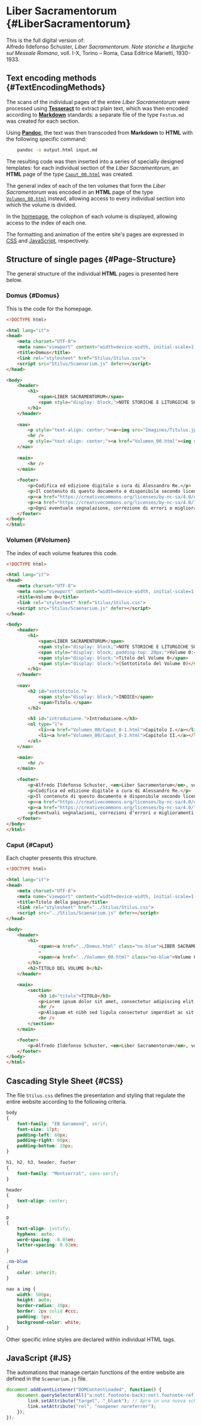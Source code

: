 # Liber Sacramentorum {#LiberSacramentorum}

This is the full digital version of:  
Alfredo Ildefonso Schuster, *Liber Sacramentorum. Note storiche e liturgiche sul Messale Romano*, voll. I-X, Torino – Roma, Casa Editrice Marietti, 1930-1933.

## Text encoding methods {#TextEncodingMethods}

The scans of the individual pages of the entire *Liber Sacramentorum* were processed using [**Tesseract**](https://tesseract-ocr.github.io/) to extract plain text, which was then encoded according to [**Markdown**](https://www.markdownguide.org/getting-started/) standards: a separate file of the type `Festum.md` was created for each section.

Using [**Pandoc**](https://pandoc.org/), the text was then transcoded from **Markdown** to **HTML** with the following specific command:

```sh
    pandoc -o output.html input.md
```

The resulting code was then inserted into a series of specially designed templates: for each individual section of the *Liber Sacramentorum*, an **HTML** page of the type [`Caput_00.html`](#Caput) was created.  

The general index of each of the ten volumes that form the *Liber Sacramentorum* was encoded in an **HTML** page of the type [`Volumen_00.html`](#Volumen) instead, allowing access to every individual section into which the volume is divided.

In the [homepage](#Domus), the colophon of each volume is displayed, allowing access to the index of each one.

The formatting and animation of the entire site's pages are expressed in [CSS](#CSS) and [JavaScript](#JS), respectively.

## Structure of single pages {#Page-Structure}

The general structure of the individual **HTML** pages is presented here below.

### Domus {#Domus}

This is the code for the homepage.

```html
<!DOCTYPE html>

<html lang="it">
<head>
    <meta charset="UTF-8">
    <meta name="viewport" content="width=device-width, initial-scale=1.0">
    <title>Domus</title>
    <link rel="stylesheet" href="Stilus/Stilus.css">
    <script src="Stilus/Scaenarium.js" defer></script>
</head>

<body>
    <header>
        <h1>
            <span>LIBER SACRAMENTORUM</span>
            <span style="display: block;">NOTE STORICHE E LITURGICHE SUL MESSALE ROMANO</span>
        </h1>
    </header>
    
    <nav>
        <p style="text-align: center;"><a><img src="Imagines/Titulus.jpg" alt="Titolo"></a></p>
        <hr />
        <p style="text-align: center;"><a href="Volumen_00.html"><img src="Imagines/Volumen_00.jpg" alt="Volume 0"></a></p>
    </nav>
    
    <main>
        <hr />
    </main>
    
    <footer>
        <p>Codifica ed edizione digitale a cura di Alessandro Re.</p>
        <p>Il contenuto di questo documento è disponibile secondo licenza Creative Commons 4.0 del tipo “Attribution – NonCommercial – ShareAlike 4.0 International” (CC BY-NC-SA 4.0).</p>
        <p><a href="https://creativecommons.org/licenses/by-nc-sa/4.0/deed.en">Commons Deed</a></p>
        <p><a href="https://creativecommons.org/licenses/by-nc-sa/4.0/legalcode">Legal Code</a></p>
        <p>Ogni eventuale segnalazione, correzione di errori o miglioramento dei contenuti di questo documento può essere fatta scrivendo un messaggio di posta elettronica all’indirizzo <a href="mailto:rabrelat@gmail.com" class="email">rabrelat@gmail.com</a>.</p>
    </footer>
</body>
</html>
```

### Volumen {#Volumen}

The index of each volume features this code.

```html
<!DOCTYPE html>

<html lang="it">
<head>
    <meta charset="UTF-8">
    <meta name="viewport" content="width=device-width, initial-scale=1.0">
    <title>Volume 0</title>
    <link rel="stylesheet" href="Stilus/Stilus.css">
    <script src="Stilus/Scaenarium.js" defer></script>
</head>

<body>
    <header>
        <h1>
            <span>LIBER SACRAMENTORUM</span>
            <span style="display: block;">NOTE STORICHE E LITURGICHE SUL MESSALE ROMANO</span>
            <span style="display: block; padding-top: 20px;">Volume 0:</span>
            <span style="display: block;">Titolo del Volume 0</span>
            <span style="display: block;">(Sottotitolo del Volume 0)</span>
        </h1>
    </header>
    
    <nav>
        <h2 id="sottotitolo.">
            <span style="display: block;">INDICE</span>
            <span>Titolo.</span>
        </h2>

        <h3 id="introduzione.">Introduzione.</h3>
        <ol type="1">
            <li><a href="Volumen_00/Caput_0-1.html">Capitolo I.</a></li>
            <li><a href="Volumen_00/Caput_0-2.html">Capitolo II.</a></li>
        </ol>
    </nav>

    <main>
        <hr />
    </main>
    
    <footer>
        <p>Alfredo Ildefonso Schuster, <em>Liber Sacramentorum</em>, vol. 0, Torino – Roma, Casa Editrice Marietti, 19.., pp. 000-000.</p>
        <p>Codifica ed edizione digitale a cura di Alessandro Re.</p>
        <p>Il contenuto di questo documento è disponibile secondo licenza Creative Commons 4.0 del tipo “Attribution – NonCommercial – ShareAlike 4.0 International” (CC BY-NC-SA 4.0).</p>
        <p><a href="https://creativecommons.org/licenses/by-nc-sa/4.0/deed.en">Commons Deed</a></p>
        <p><a href="https://creativecommons.org/licenses/by-nc-sa/4.0/legalcode">Legal Code</a></p>
        <p>Eventuali segnalazioni, correzioni d’errori o miglioramenti dei contenuti di questo documento possono essere inviati all’indirizzo di posta elettronica <a href="mailto:rabrelat@gmail.com" class="email">rabrelat@gmail.com</a>.</p>
    </footer>
</body>
</html>
```

### Caput {#Caput}

Each chapter presents this structure.

```html
<!DOCTYPE html>

<html lang="it">
<head>
    <meta charset="UTF-8">
    <meta name="viewport" content="width=device-width, initial-scale=1.0">
    <title>Titolo della pagina</title>
    <link rel="stylesheet" href="../Stilus/Stilus.css">
    <script src="../Stilus/Scaenarium.js" defer></script>
</head>

<body>
    <header>
        <h1>
            <span><a href="../Domus.html" class="no-blue">LIBER SACRAMENTORUM</a></span>
            —
            <span><a href="../Volumen_00.html" class="no-blue">Volume 0</a></span>
        </h1>
        <h2>TITOLO DEL VOLUME 0</h2>
    </header>

    <main>
        <section>
            <h3 id="titolo">TITOLO</h3>
            <p>Lorem ipsum dolor sit amet, consectetur adipiscing elit. Proin id odio mauris. Donec porttitor massa non quam bibendum, et dignissim lectus eleifend. Ut ultricies placerat convallis. Aenean ac dapibus neque. Aenean dapibus sem sapien, ut sollicitudin massa lacinia ut. Nunc vulputate finibus nisi id pharetra. Sed aliquet leo libero, accumsan tincidunt tortor mattis eget. Mauris eget dui a enim gravida cursus. Donec commodo tellus ante, sed laoreet erat blandit placerat. Nulla imperdiet mi sit amet lectus suscipit vestibulum. Proin hendrerit nec erat eget tempor. Fusce vel leo luctus justo ultrices semper eu quis lectus. Sed magna nisl, hendrerit in auctor ut, ultrices et elit. Nam tincidunt ac ipsum quis placerat. Aenean ultrices mattis dui sodales pharetra. Morbi convallis quam at eros tristique venenatis.</p>
            <hr />
            <p>Aliquam et nibh sed ligula consectetur imperdiet ac sit amet enim. Vivamus aliquet semper quam, sit amet convallis risus ullamcorper a. Aliquam condimentum in mi a consequat. Nullam ac tellus sed leo porttitor vestibulum. Pellentesque nec malesuada diam, vel bibendum ante. Curabitur cursus tristique tortor sit amet venenatis. In hac habitasse platea dictumst. Aliquam viverra id urna vitae bibendum. Pellentesque ut mattis quam. Maecenas et fringilla ex, quis dictum felis. Sed pulvinar nec mauris quis fringilla.</p>
            <hr />
        </section>
    </main>

    <footer>
        <p>Alfredo Ildefonso Schuster, <em>Liber Sacramentorum</em>, vol. 0, Torino – Roma, Casa Editrice Marietti, 19.., pp. 000-000.</p>
    </footer>
</body>
</html>
```

## Cascading Style Sheet {#CSS}

The file `Stilus.css` defines the presentation and styling that regulate the entire website according to the following criteria.

```css
body
{
    font-family: "EB Garamond", serif;
    font-size: 17pt;
    padding-left: 60px;
    padding-right: 60px;
    padding-bottom: 20px;
}

h1, h2, h3, header, footer
{
    font-family: "Montserrat", sans-serif;
}

header
{
    text-align: center;
}

p
{
    text-align: justify;
    hyphens: auto;
    word-spacing: -0.05em;
    letter-spacing: 0.02em;
}

.no-blue
{
    color: inherit;
}

nav a img {
    width: 500px;
    height: auto;
    border-radius: 10px;
    border: 2px solid #ccc;
    padding: 5px;
    background-color: white;
}
```

Other specific inline styles are declared within individual HTML tags.

## JavaScript {#JS}

The automations that manage certain functions of the entire website are defined in the `Scaenarium.js` file.

```js
document.addEventListener("DOMContentLoaded", function() {
    document.querySelectorAll("a:not(.footnote-back):not(.footnote-ref)").forEach(link => {
        link.setAttribute("target", "_blank"); // Apre in una nuova scheda
        link.setAttribute("rel", "noopener noreferrer");
    });
});
```
